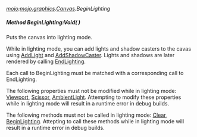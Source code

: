 _[mojo](../../modules/mojo/mojo-module.md):[mojo.graphics](../../modules/mojo/mojo-graphics.md).[Canvas](../../modules/mojo/mojo-graphics-canvas.md).BeginLighting_
##### Method BeginLighting:Void(  )
Puts the canvas into lighting mode.

While in lighting mode, you can add lights and shadow casters to the cavas using [AddLight](mojo-graphics-canvas-addlight.md) and [AddShadowCaster](mojo-graphics-canvas-addshadowcaster.md). Lights and shadows
are later rendered by calling [EndLighting](mojo-graphics-canvas-endlighting.md).

Each call to BeginLighting must be matched with a corresponding call to EndLighting.

The following properties must not be modified while in lighting mode: [Viewport](mojo-graphics-canvas-viewport.md), [Scissor](mojo-graphics-canvas-scissor.md), [AmbientLight](mojo-graphics-canvas-ambientlight.md). Attempting to
modify these properties while in lighting mode will result in a runtime error in debug builds.

The following methods must not be called in lighting mode: [Clear](mojo-graphics-canvas-clear.md), [BeginLighting](mojo-graphics-canvas-beginlighting.md). Attepting to call these methods while in
lighting mode will result in a runtime error in debug builds.

